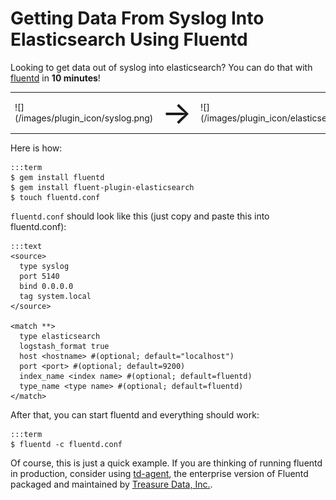 # Getting Data From Syslog Into Elasticsearch Using Fluentd

Looking to get data out of syslog into elasticsearch? You can do that with [fluentd](//fluentd.org) in **10 minutes**!

<table>
  <td>![](/images/plugin_icon/syslog.png)</td>
  <td><span style="font-size:50px">&#8594;</span></td>
  <td>![](/images/plugin_icon/elasticsearch.png)</td>
</table>

Here is how:

    :::term
    $ gem install fluentd
    $ gem install fluent-plugin-elasticsearch
    $ touch fluentd.conf

`fluentd.conf` should look like this (just copy and paste this into fluentd.conf):

    :::text
    <source>
      type syslog
      port 5140
      bind 0.0.0.0
      tag system.local
    </source>

    <match **>
      type elasticsearch
      logstash_format true
      host <hostname> #(optional; default="localhost")
      port <port> #(optional; default=9200)
      index_name <index name> #(optional; default=fluentd)
      type_name <type name> #(optional; default=fluentd)
    </match>

After that, you can start fluentd and everything should work:

    :::term
    $ fluentd -c fluentd.conf

Of course, this is just a quick example. If you are thinking of running fluentd in production, consider using [td-agent](//docs.treasure-data.com/articles/td-agent), the enterprise version of Fluentd packaged and maintained by [Treasure Data, Inc.](//www.treasure-data.com).
